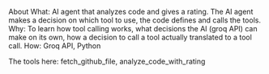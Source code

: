 About
What: AI agent that analyzes code and gives a rating. The AI agent makes a decision on which tool to use, the code defines and calls the tools.
Why: To learn how tool calling works, what decisions the AI (groq API) can make on its own, how a decision to call a tool actually translated to a tool call. 
How: Groq API, Python

The tools here: fetch_github_file, analyze_code_with_rating
